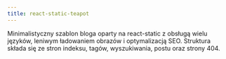 ```yaml
---
title: react-static-teapot
---
```

Minimalistyczny szablon bloga oparty na react-static z obsługą wielu języków, leniwym ładowaniem obrazów i optymalizacją SEO. Struktura składa się ze stron indeksu, tagów, wyszukiwania, postu oraz strony 404.